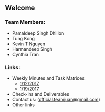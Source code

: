 ## Welcome

### Team Members:
 + Pamaldeep Singh Dhillon
 + Tung Kong
 + Kevin T Nguyen
 + Harmandeep Singh
 + Cynthia Tran

### Links:
 + Weekly Minutes and Task Matrices:
   - [1/12/2017](https://github.com/dhillp/TeamJuan/blob/4428af8ae8148d61ac8f9eaea9a3e845f670bc22/minutes.1.12.2017.pdf)
   - [1/19/2017](https://github.com/dhillp/TeamJuan/blob/76aa32dbb5b889b6d5e486655d2cae2c238cc57b/minutes.1.19.2017.pdf)
 + Check-ins and Deliverables
 + Contact us: (official.teamjuan@gmail.com)
 + Other links

